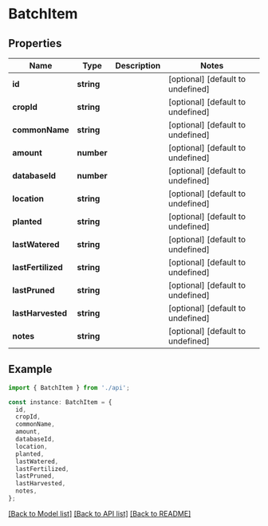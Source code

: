 # BatchItem

## Properties

| Name               | Type       | Description | Notes                             |
| ------------------ | ---------- | ----------- | --------------------------------- |
| **id**             | **string** |             | [optional] [default to undefined] |
| **cropId**         | **string** |             | [optional] [default to undefined] |
| **commonName**     | **string** |             | [optional] [default to undefined] |
| **amount**         | **number** |             | [optional] [default to undefined] |
| **databaseId**     | **number** |             | [optional] [default to undefined] |
| **location**       | **string** |             | [optional] [default to undefined] |
| **planted**        | **string** |             | [optional] [default to undefined] |
| **lastWatered**    | **string** |             | [optional] [default to undefined] |
| **lastFertilized** | **string** |             | [optional] [default to undefined] |
| **lastPruned**     | **string** |             | [optional] [default to undefined] |
| **lastHarvested**  | **string** |             | [optional] [default to undefined] |
| **notes**          | **string** |             | [optional] [default to undefined] |

## Example

```typescript
import { BatchItem } from './api';

const instance: BatchItem = {
  id,
  cropId,
  commonName,
  amount,
  databaseId,
  location,
  planted,
  lastWatered,
  lastFertilized,
  lastPruned,
  lastHarvested,
  notes,
};
```

[[Back to Model list]](../README.md#documentation-for-models) [[Back to API list]](../README.md#documentation-for-api-endpoints) [[Back to README]](../README.md)
